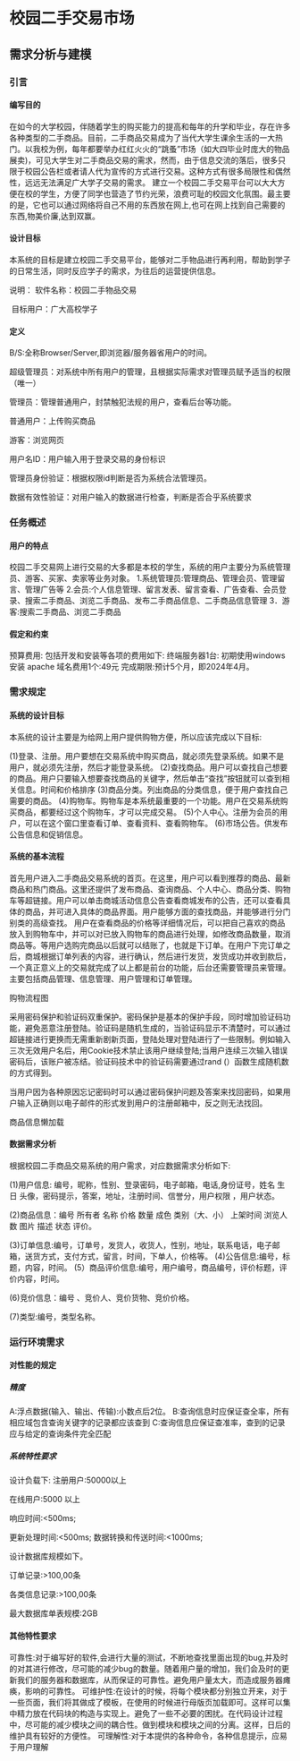 # 校园二手交易市场

## 需求分析与建模

### 引言

#### 编写目的

在如今的大学校园，伴随着学生的购买能力的提高和每年的升学和毕业，存在许多各种类型的二手商品。目前，二手商品交易成为了当代大学生课余生活的一大热门。以我校为例，每年都要举办红红火火的“跳蚤”市场（如大四毕业时庞大的物品展卖)，可见大学生对二手商品交易的需求，然而，由于信息交流的落后，很多只限于校园公告栏或者请人代为宣传的方式进行交易。这种方式有很多局限性和偶然性，远远无法满足广大学子交易的需求。
建立一个校园二手交易平台可以大大方便在校的学生，方便了同学也营造了节约光荣，浪费可耻的校园文化氛围。最主要的是，它也可以通过网络将自己不用的东西放在网上,也可在网上找到自己需要的东西,物美价廉,达到双赢。

#### 设计目标

本系统的目标是建立校园二手交易平台，能够对二手物品进行再利用，帮助到学子的日常生活，同时反应学子的需求，为往后的运营提供信息。

说明： 软件名称：校园二手物品交易

​       目标用户：广大高校学子

#### 定义

B/S:全称Browser/Server,即浏览器/服务器省用户的时间。

超级管理员：对系统中所有用户的管理，且根据实际需求对管理员赋予适当的权限（唯一）

管理员：管理普通用户，封禁触犯法规的用户，查看后台等功能。

普通用户：上传购买商品

游客：浏览网页

用户名ID：用户输入用于登录交易的身份标识

管理员身份验证：根据权限id判断是否为系统合法管理员。

数据有效性验证：对用户输入的数据进行检查，判断是否合乎系统要求

### 任务概述

#### 用户的特点
校园二手交易网上进行交易的大多都是本校的学生，系统的用户主要分为系统管理员、游客、买家、卖家等业务对象。
1.系统管理员:管理商品、管理会员、管理留言、管理广告等
2.会员:个人信息管理、留言发表、留言查看、广告查看、会员登录、搜索二手商品、浏览二手商品、发布二手商品信息、二手商品信息管理
3．游客:搜索二手商品、浏览二手商品

#### 假定和约束
预算费用:
包括开发和安装等各项的费用如下:
终端服务器1台: 初期使用windows 安装 apache   域名费用1个:49元
完成期限:预计5个月，即2024年4月。

### 需求规定

#### 系统的设计目标
本系统的设计主要是为给网上用户提供购物方便，所以应该完成以下目标:

(1)登录、注册。用户要想在交易系统中购买商品，就必须先登录系统。如果不是用户，就必须先注册，然后才能登录系统。
(2)查找商品。用户可以查找自己想要的商品。用户只要输入想要查找商品的关键字，然后单击“查找”按钮就可以查到相关信息。时间和价格排序
(3)商品分类。列出商品的分类信息，便于用户查找自己需要的商品。
(4)购物车。购物车是本系统最重要的一个功能。用户在交易系统购买商品，都要经过这个购物车，才可以完成交易。
(5)个人中心。注册为会员的用户，可以在这个窗口里查看订单、查看资料、查看购物车。
(6)市场公告。供发布公告信息和促销信息。

#### 系统的基本流程
首先用户进入二手商品交易系统的首页。在这里，用户可以看到推荐的商品、最新商品和热门商品。这里还提供了发布商品、查询商品、个人中心、商品分类、购物车等超链接。用户可以单击商城活动信息公告查看商城发布的公告，还可以查看具体的商品，并可进入具体的商品界面。用户能够方面的查找商品，并能够进行分门别类的高级查找。
用户在查看商品的价格等详细情况后，可以把自己喜欢的商品放入到购物车中，并可以对已放入购物车的商品进行处理，如修改商品数量，取消商品等。等用户选购完商品以后就可以结账了，也就是下订单。在用户下完订单之后，商城根据订单列表的内容，进行确认，然后进行发货，发货成功并收到款后，一个真正意义上的交易就完成了以上都是前台的功能，后台还需要管理员来管理。主要包括商品管理、信息管理、用户管理和订单管理。

购物流程图

采用密码保护和验证码双重保护。密码保护是基本的保护手段，同时增加验证码功能，避免恶意注册登陆。验证码是随机生成的，当验证码显示不清楚时，可以通过超链接进行更换而无需重新剧新页面，登陆处理对登陆进行了一些限制。例如输入三次无效用户名后，用Cookie技术禁止该用户继续登陆;当用户连续三次输入错误密码后，该账户被冻结。验证码技术中的验证码需要通过rand (）函数生成随机数的方式得到。

当用户因为各种原因忘记密码时可以通过密码保护问题及答案来找回密码，如果用户输入正确则以电子邮件的形式发到用户的注册邮箱中，反之则无法找回。

商品信息懒加载

#### 数据需求分析
根据校园二手商品交易系统的用户需求，对应数据需求分析如下:

(1)用户信息: 编号，昵称，性别、登录密码，电子邮箱，电话,身份证号，姓名
生日 头像，密码提示，答案，地址，注册时间、信誉分，用户权限 ，用户状态。

(2)商品信息：编号 所有者 名称 价格 数量 成色 类别（大、小） 上架时间 浏览人数  图片 描述  状态 评价。

(3)订单信息:编号，订单号，发货人，收货人，性别，地址，联系电话，电子邮箱，送货方式，支付方式，留言，时间，下单人，价格等。
(4)公告信息:编号，标题，内容，时间。
(5）商品评价信息:编号，用户编号，商品编号，评价标题，评价内容，时间。

(6)竞价信息：编号 、竞价人、竞价货物、竞价价格。

(7)类型:编号，类型名称。

### 运行环境需求

#### 对性能的规定
##### 精度
A:浮点数据(输入、输出、传输):小数点后2位。
B:查询信息时应保证查全率，所有相应域包含查询关键字的记录都应该查到
C:查询信息应保证查准率，查到的记录应与给定的查询条件完全匹配

##### 系统特性要求

设计负载下:
注册用户:50000以上

在线用户:5000 以上

响应时间:<500ms;

更新处理时间:<500ms;
数据转换和传送时间:<1000ms;

设计数据库规模如下。

订单记录:>100,00条

各类信息记录:>100,00条

最大数据库单表规模:2GB

#### 其他特性要求

可靠性:对于编写好的软件,会进行大量的测试，不断地查找里面出现的bug,并及时的对其进行修改，尽可能的减少bug的数量。随着用户量的增加，我们会及时的更新我们的服务器和数据库，从而保证的可靠性。避免用户量太大，而造成服务器瘫痪，影响的可靠性。
可维护性:在设计的时候，将每个模块都分别独立开来，对于一些页面，我们将其做成了模板，在使用的时候进行母版页加载即可。这样可以集中精力放在代码块的构造与实现上。避免了一些不必要的困扰。在代码设计过程中，尽可能的减少模块之间的耦合性。做到模块和模块之间的分离。这样，日后的维护具有较好的方便性。
可理解性:对于本提供的各种命令，各种信息提示，应易于用户理解